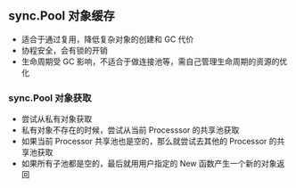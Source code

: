 ## sync.Pool 对象缓存

* 适合于通过复用，降低复杂对象的创建和 GC 代价
* 协程安全，会有锁的开销
* 生命周期受 GC 影响，不适合于做连接池等，需自己管理生命周期的资源的优化

### sync.Pool 对象获取

* 尝试从私有对象获取
* 私有对象不存在的时候，尝试从当前 Processsor 的共享池获取
* 如果当前 Processor 共享池也是空的，那么就尝试去其他的 Processor 的共享池获取
* 如果所有子池都是空的，最后就用用户指定的 New 函数产生一个新的对象返回

